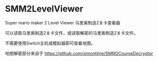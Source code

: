 # SMM2LevelViewer
Super mario maker 2 Level Viewer 马里奥制造2关卡查看器

可以读取马里奥制造2关卡文件，或读取解密的马里奥制造2关卡文件。

不需要使用Switch主机或模拟器即可查看地图。

地图解密部分来自于
https://github.com/simontime/SMM2CourseDecryptor
